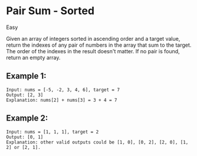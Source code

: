 # Pair Sum - Sorted
Easy

Given an array of integers sorted in ascending order and a target value, return the indexes of any pair of numbers in the array that sum to the target. The order of the indexes in the result doesn't matter. If no pair is found, return an empty array.

## Example 1:
```
Input: nums = [-5, -2, 3, 4, 6], target = 7
Output: [2, 3]
Explanation: nums[2] + nums[3] = 3 + 4 = 7
```

## Example 2:
```
Input: nums = [1, 1, 1], target = 2
Output: [0, 1]
Explanation: other valid outputs could be [1, 0], [0, 2], [2, 0], [1, 2] or [2, 1].
```
